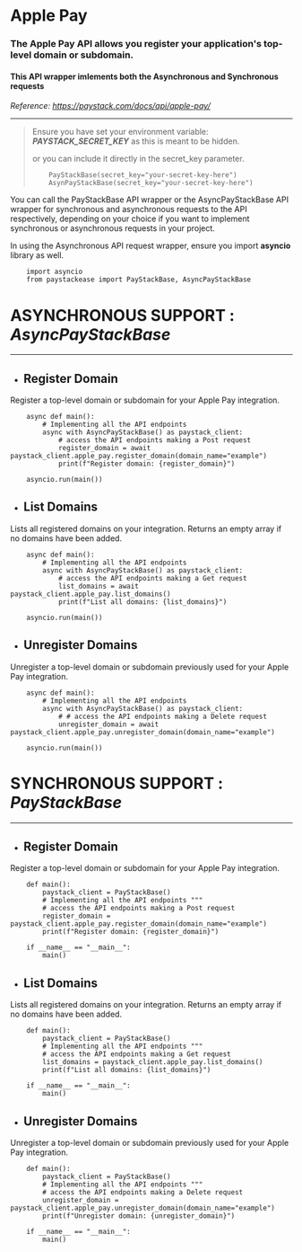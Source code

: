 # Apple Pay

### The Apple Pay API allows you register your application's top-level domain or subdomain.

#### This API wrapper imlements both the Asynchronous and Synchronous requests

*Reference: https://paystack.com/docs/api/apple-pay/*
________________________________

>  Ensure you have set your environment variable: ***PAYSTACK_SECRET_KEY*** as this is meant to be hidden.
> 
> or you can include it directly in the secret_key parameter.
>   ```
>       PayStackBase(secret_key="your-secret-key-here")
>       AsynPayStackBase(secret_key="your-secret-key-here")
>   ```

You can call the PayStackBase API wrapper or the AsyncPayStackBase API wrapper 
for synchronous and asynchronous requests to the API respectively, 
depending on your choice if you want to implement synchronous or 
asynchronous requests in your project.

In using the Asynchronous API request wrapper, ensure you import **asyncio** library as well.

```apacheconf
    import asyncio
    from paystackease import PayStackBase, AsyncPayStackBase
```


ASYNCHRONOUS SUPPORT : *AsyncPayStackBase*
================================================
----------------------------------------------------------------

* ## Register Domain
Register a top-level domain or subdomain for your Apple Pay integration.

```apacheconf
    async def main():
        # Implementing all the API endpoints
        async with AsyncPayStackBase() as paystack_client:
            # access the API endpoints making a Post request
            register_domain = await paystack_client.apple_pay.register_domain(domain_name="example")
            print(f"Register domain: {register_domain}")

    asyncio.run(main())
```

* ## List Domains
Lists all registered domains on your integration. Returns an empty array if no domains have been added.
```apacheconf
    async def main():
        # Implementing all the API endpoints
        async with AsyncPayStackBase() as paystack_client:
            # access the API endpoints making a Get request
            list_domains = await paystack_client.apple_pay.list_domains()
            print(f"List all domains: {list_domains}")

    asyncio.run(main())
```

* ## Unregister Domains
Unregister a top-level domain or subdomain previously used for your Apple Pay integration.
```apacheconf
    async def main():
        # Implementing all the API endpoints
        async with AsyncPayStackBase() as paystack_client:
            # # access the API endpoints making a Delete request
            unregister_domain = await paystack_client.apple_pay.unregister_domain(domain_name="example")

    asyncio.run(main())
```


SYNCHRONOUS SUPPORT : *PayStackBase*
================================================
----------------------------------------------------------------

* ## Register Domain
Register a top-level domain or subdomain for your Apple Pay integration.

```apacheconf
    def main():
        paystack_client = PayStackBase()
        # Implementing all the API endpoints """
        # access the API endpoints making a Post request
        register_domain = paystack_client.apple_pay.register_domain(domain_name="example")
        print(f"Register domain: {register_domain}")
    
    if __name__ == "__main__":
        main()
```

* ## List Domains
Lists all registered domains on your integration. Returns an empty array if no domains have been added.
```apacheconf
    def main():
        paystack_client = PayStackBase()
        # Implementing all the API endpoints """
        # access the API endpoints making a Get request
        list_domains = paystack_client.apple_pay.list_domains()
        print(f"List all domains: {list_domains}")
    
    if __name__ == "__main__":
        main()
```

* ## Unregister Domains
Unregister a top-level domain or subdomain previously used for your Apple Pay integration.
```apacheconf
    def main():
        paystack_client = PayStackBase()
        # Implementing all the API endpoints """
        # access the API endpoints making a Delete request
        unregister_domain = paystack_client.apple_pay.unregister_domain(domain_name="example")
        print(f"Unregister domain: {unregister_domain}")
    
    if __name__ == "__main__":
        main()
```


